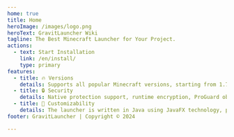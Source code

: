 ```yaml
---
home: true
title: Home
heroImage: /images/logo.png
heroText: GravitLauncher Wiki
tagline: The Best Minecraft Launcher for Your Project.
actions:
  - text: Start Installation
    link: /en/install/
    type: primary
features:
  - title: 🔥 Versions
    details: Supports all popular Minecraft versions, starting from 1.7.10 up to Minecraft 1.20.
  - title: 🔒 Security
    details: Native protection support, runtime encryption, ProGuard obfuscation, .jar/.exe signing, and more.
  - title: 🔧 Customizability
    details: The launcher is written in Java using JavaFX technology, providing extensive customization capabilities.
footer: GravitLauncher | Copyright © 2024

---
```

